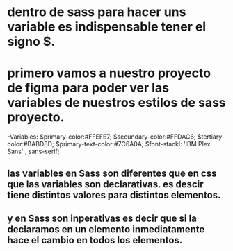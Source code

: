 # dentro de sass para hacer uns variable es indispensable tener el signo $.

# primero vamos a nuestro proyecto de figma para poder ver las variables de nuestros estilos de sass  proyecto.

-Variables:
$primary-color:#FFEFE7;
$secundary-color:#FFDAC6;
$tertiary-color:#BABD8D;
$primary-text-color:#7C6A0A;
$font-stackl: 'IBM Plex Sans' , sans-serif; 

## las variables en Sass son diferentes que en css que las variables son declarativas. es descir tiene distintos valores para distintos elementos.
## y en Sass son inperativas es decir que si la declaramos en un elemento inmediatamente hace el cambio en todos los elementos.